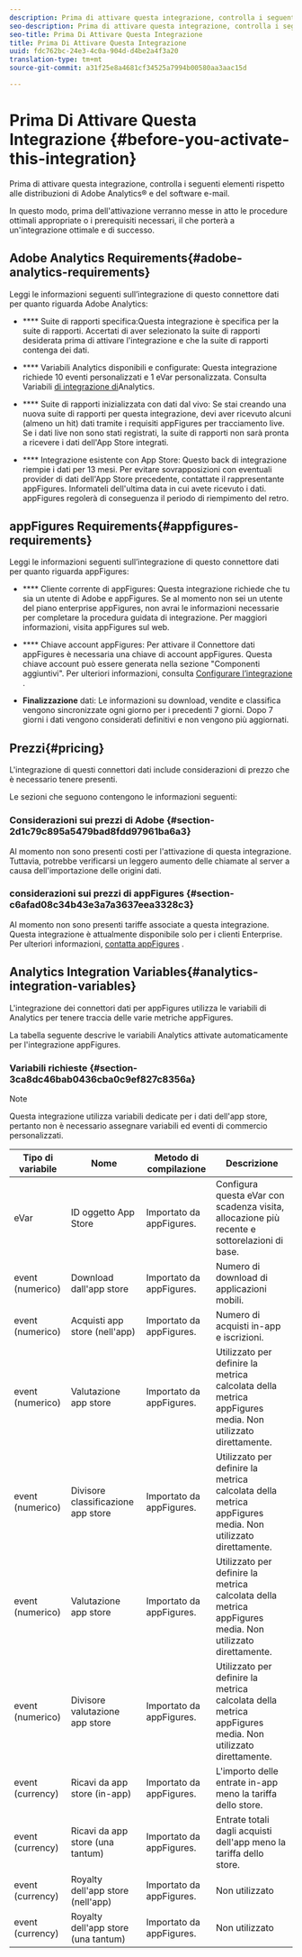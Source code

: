 ```yaml
---
description: Prima di attivare questa integrazione, controlla i seguenti elementi rispetto alle distribuzioni di Adobe Analytics® e del software e-mail.
seo-description: Prima di attivare questa integrazione, controlla i seguenti elementi rispetto alle distribuzioni di Adobe Analytics® e del software e-mail.
seo-title: Prima Di Attivare Questa Integrazione
title: Prima Di Attivare Questa Integrazione
uuid: fdc762bc-24e3-4c0a-904d-d4be2a4f3a20
translation-type: tm+mt
source-git-commit: a31f25e8a4681cf34525a7994b00580aa3aac15d

---
```



# Prima Di Attivare Questa Integrazione {#before-you-activate-this-integration}

Prima di attivare questa integrazione, controlla i seguenti elementi rispetto alle distribuzioni di Adobe Analytics® e del software e-mail.

In questo modo, prima dell'attivazione verranno messe in atto le procedure ottimali appropriate o i prerequisiti necessari, il che porterà a un'integrazione ottimale e di successo.

## Adobe Analytics Requirements{#adobe-analytics-requirements}

Leggi le informazioni seguenti sull’integrazione di questo connettore dati per quanto riguarda Adobe Analytics:

* **** Suite di rapporti specifica:Questa integrazione è specifica per la suite di rapporti. Accertati di aver selezionato la suite di rapporti desiderata prima di attivare l'integrazione e che la suite di rapporti contenga dei dati.
* **** Variabili Analytics disponibili e configurate: Questa integrazione richiede 10 eventi personalizzati e 1 eVar personalizzata. Consulta Variabili [di integrazione di](appfigures-before-activation.md#analytics-integration-variables)Analytics.

* **** Suite di rapporti inizializzata con dati dal vivo: Se stai creando una nuova suite di rapporti per questa integrazione, devi aver ricevuto alcuni (almeno un hit) dati tramite i requisiti appFigures per tracciamento live. Se i dati live non sono stati registrati, la suite di rapporti non sarà pronta a ricevere i dati dell'App Store integrati.

* **** Integrazione esistente con App Store: Questo back di integrazione riempie i dati per 13 mesi. Per evitare sovrapposizioni con eventuali provider di dati dell'App Store precedente, contattate il rappresentante appFigures. Informateli dell'ultima data in cui avete ricevuto i dati. appFigures regolerà di conseguenza il periodo di riempimento del retro.

## appFigures Requirements{#appfigures-requirements}

Leggi le informazioni seguenti sull’integrazione di questo connettore dati per quanto riguarda appFigures:

* **** Cliente corrente di appFigures: Questa integrazione richiede che tu sia un utente di Adobe e appFigures. Se al momento non sei un utente del piano enterprise appFigures, non avrai le informazioni necessarie per completare la procedura guidata di integrazione. Per maggiori informazioni, visita appFigures sul web.
* **** Chiave account appFigures: Per attivare il Connettore dati appFigures è necessaria una chiave di account appFigures. Questa chiave account può essere generata nella sezione "Componenti aggiuntivi". Per ulteriori informazioni, consulta [Configurare l’integrazione](../appfigures-overview/t-appfigures-integration.md) .

* **Finalizzazione** dati: Le informazioni su download, vendite e classifica vengono sincronizzate ogni giorno per i precedenti 7 giorni. Dopo 7 giorni i dati vengono considerati definitivi e non vengono più aggiornati.

## Prezzi{#pricing}

L'integrazione di questi connettori dati include considerazioni di prezzo che è necessario tenere presenti.

Le sezioni che seguono contengono le informazioni seguenti:

### Considerazioni sui prezzi di Adobe {#section-2d1c79c895a5479bad8fdd97961ba6a3}

Al momento non sono presenti costi per l'attivazione di questa integrazione. Tuttavia, potrebbe verificarsi un leggero aumento delle chiamate al server a causa dell'importazione delle origini dati.

### considerazioni sui prezzi di appFigures {#section-c6afad08c34b43e3a7a3637eea3328c3}

Al momento non sono presenti tariffe associate a questa integrazione. Questa integrazione è attualmente disponibile solo per i clienti Enterprise. Per ulteriori informazioni, [contatta appFigures](https://appfigures.com/support/contact) .

## Analytics Integration Variables{#analytics-integration-variables}

L'integrazione dei connettori dati per appFigures utilizza le variabili di Analytics per tenere traccia delle varie metriche appFigures.

La tabella seguente descrive le variabili Analytics attivate automaticamente per l'integrazione appFigures.

### Variabili richieste {#section-3ca8dc46bab0436cba0c9ef827c8356a}

>[!NOTE]
>
>Questa integrazione utilizza variabili dedicate per i dati dell'app store, pertanto non è necessario assegnare variabili ed eventi di commercio personalizzati.

| Tipo di variabile | Nome | Metodo di compilazione | Descrizione |
|---|---|---|---|
| eVar | ID oggetto App Store | Importato da appFigures. | Configura questa eVar con scadenza visita, allocazione più recente e sottorelazioni di base. |
| event (numerico) | Download dall'app store | Importato da appFigures. | Numero di download di applicazioni mobili. |
| event (numerico) | Acquisti app store (nell'app) | Importato da appFigures. | Numero di acquisti in-app e iscrizioni. |
| event (numerico) | Valutazione app store | Importato da appFigures. | Utilizzato per definire la metrica calcolata della metrica appFigures media. Non utilizzato direttamente. |
| event (numerico) | Divisore classificazione app store | Importato da appFigures. | Utilizzato per definire la metrica calcolata della metrica appFigures media. Non utilizzato direttamente. |
| event (numerico) | Valutazione app store | Importato da appFigures. | Utilizzato per definire la metrica calcolata della metrica appFigures media. Non utilizzato direttamente. |
| event (numerico) | Divisore valutazione app store | Importato da appFigures. | Utilizzato per definire la metrica calcolata della metrica appFigures media. Non utilizzato direttamente. |
| event (currency) | Ricavi da app store (in-app) | Importato da appFigures. | L'importo delle entrate in-app meno la tariffa dello store. |
| event (currency) | Ricavi da app store (una tantum) | Importato da appFigures. | Entrate totali dagli acquisti dell'app meno la tariffa dello store. |
| event (currency) | Royalty dell'app store (nell'app) | Importato da appFigures. | Non utilizzato |
| event (currency) | Royalty dell'app store (una tantum) | Importato da appFigures. | Non utilizzato |
